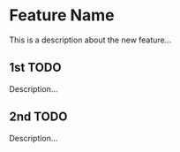 # Feature Name

This is a description about the new feature...

## 1st TODO

Description...

## 2nd TODO

Description...